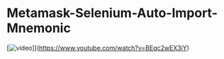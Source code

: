 # Metamask-Selenium-Auto-Import-Mnemonic

[![video](https://img.youtube.com/vi/BEqc2wEX3iY/default.jpg)]](https://www.youtube.com/watch?v=BEqc2wEX3iY)
